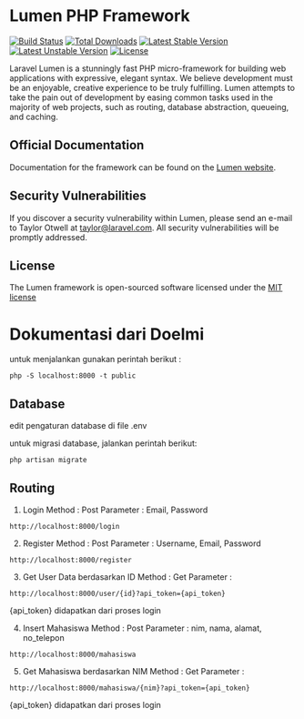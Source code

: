 # Lumen PHP Framework

[![Build Status](https://travis-ci.org/laravel/lumen-framework.svg)](https://travis-ci.org/laravel/lumen-framework)
[![Total Downloads](https://poser.pugx.org/laravel/lumen-framework/d/total.svg)](https://packagist.org/packages/laravel/lumen-framework)
[![Latest Stable Version](https://poser.pugx.org/laravel/lumen-framework/v/stable.svg)](https://packagist.org/packages/laravel/lumen-framework)
[![Latest Unstable Version](https://poser.pugx.org/laravel/lumen-framework/v/unstable.svg)](https://packagist.org/packages/laravel/lumen-framework)
[![License](https://poser.pugx.org/laravel/lumen-framework/license.svg)](https://packagist.org/packages/laravel/lumen-framework)

Laravel Lumen is a stunningly fast PHP micro-framework for building web applications with expressive, elegant syntax. We believe development must be an enjoyable, creative experience to be truly fulfilling. Lumen attempts to take the pain out of development by easing common tasks used in the majority of web projects, such as routing, database abstraction, queueing, and caching.

## Official Documentation

Documentation for the framework can be found on the [Lumen website](http://lumen.laravel.com/docs).

## Security Vulnerabilities

If you discover a security vulnerability within Lumen, please send an e-mail to Taylor Otwell at taylor@laravel.com. All security vulnerabilities will be promptly addressed.

## License

The Lumen framework is open-sourced software licensed under the [MIT license](http://opensource.org/licenses/MIT)



# Dokumentasi dari Doelmi
untuk menjalankan gunakan perintah berikut : 

```
php -S localhost:8000 -t public
```

## Database
edit pengaturan database di file .env

untuk migrasi database, jalankan perintah berikut:
```
php artisan migrate
```


## Routing
1. Login 
Method : Post
Parameter : Email, Password
```
http://localhost:8000/login
```

2. Register
Method : Post
Parameter : Username, Email, Password
```
http://localhost:8000/register
```

3. Get User Data berdasarkan ID
Method : Get
Parameter : 
```
http://localhost:8000/user/{id}?api_token={api_token}
```
{api_token} didapatkan dari proses login

4. Insert Mahasiswa
Method : Post
Parameter : nim, nama, alamat, no_telepon
```
http://localhost:8000/mahasiswa
```

5. Get Mahasiswa berdasarkan NIM
Method : Get
Parameter : 
```
http://localhost:8000/mahasiswa/{nim}?api_token={api_token}
```
{api_token} didapatkan dari proses login


